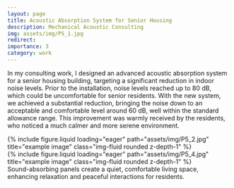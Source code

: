 ```yaml
---
layout: page
title: Acoustic Absorption System for Senior Housing
description: Mechanical Acoustic Consulting
img: assets/img/P5_1.jpg
redirect:
importance: 3
category: work
---
```


In my consulting work, I designed an advanced acoustic absorption system for a senior housing building, targeting a significant reduction in indoor noise levels. Prior to the installation, noise levels reached up to 80 dB, which could be uncomfortable for senior residents. With the new system, we achieved a substantial reduction, bringing the noise down to an acceptable and comfortable level around 60 dB, well within the standard allowance range. This improvement was warmly received by the residents, who noticed a much calmer and more serene environment.

<div class="row">
    <div class="col-sm mt-3 mt-md-0">
        {% include figure.liquid loading="eager" path="assets/img/P5_2.jpg" title="example image" class="img-fluid rounded z-depth-1" %}
    </div>
    <div class="col-sm mt-3 mt-md-0">
        {% include figure.liquid loading="eager" path="assets/img/P5_4.jpg" title="example image" class="img-fluid rounded z-depth-1" %}
    </div>
</div>
<div class="caption">
    Sound-absorbing panels create a quiet, comfortable living space, enhancing relaxation and peaceful interactions for residents.
</div>
